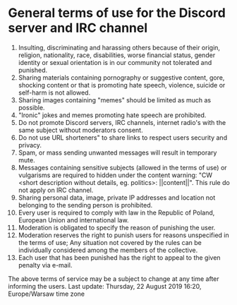 # General terms of use for the Discord server and IRC channel

1. Insulting, discriminating and harassing others because of their origin, religion, nationality, race, disabilities, worse financial status, gender identity or sexual orientation is in our community not tolerated and punished.
2. Sharing materials containing pornography or suggestive content, gore, shocking content or that is promoting hate speech, violence, suicide or self-harm is not allowed.
3. Sharing images containing "memes" should be limited as much as possible.
4. "Ironic" jokes and memes promoting hate speech are prohibited.
5. Do not promote Discord servers, IRC channels, internet radio's with the same subject without moderators consent.
6. Do not use URL shorteners" to share links to respect users security and privacy.
7. Spam, or mass sending unwanted messages will result in temporary mute.
8. Messages containing sensitive subjects (allowed in the terms of use) or vulgarisms are required to hidden under the content warning: "CW <short description without details, eg. politics>: ||content||". This rule do not apply on IRC channel.
9. Sharing personal data, image, private IP addresses and location not belonging to the sending person is prohibited.
10. Every user is required to comply with law in the Republic of Poland, European Union and international law.
11. Moderation is obligated to specify the reason of punishing the user.
12. Moderation reserves the right to punish users for reasons unspecified in the terms of use; Any situation not covered by the rules can be individually considered among the members of the collective.
13. Each user that has been punished has the right to appeal to the given penalty via e-mail.

The above terms of service may be a subject to change at any time after informing the users.
Last update: Thursday, 22 August 2019 16:20, Europe/Warsaw time zone
